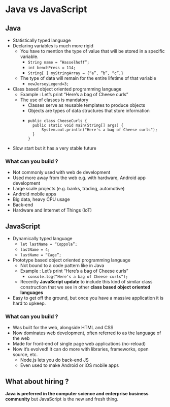 # Java vs JavaScript

## Java
- Statistically typed language
- Declaring variables is much more rigid 
  - You have to mention the type of value that will be stored in a  specific variable.
    - `String name = “Hasselhoff”;`
    - `int benchPress = 114;`
    - `String[ ] myStringArray = {“a”, ”b”, “c”,}`
  - The type of data will remain for the entire lifetime of that variable
    - `newJerseyLegend=3;`
- Class based object oriented programming language
  - Example : Let’s print “Here’s a bag of Cheese curls”
  - The use of classes is mandatory
    - Classes serve as reusable templates to produce objects
    - Objects are types of data structures that store information
    - ```
      public class CheeseCurls {
      	public static void main(String[] args) {
      		System.out.println("Here's a bag of Cheese curls");
      	}
      }
      ```
- Slow start but it has a very stable future

### What can you build ? 
- Not commonly used with web de development
- Used more away from the web e.g. with hardware, Android app development
- Large scale projects (e.g. banks, trading, automotive)
- Android mobile apps
- Big data, heavy CPU usage
- Back-end
- Hardware and Internet of Things (IoT)

## JavaScript
- Dynamically typed language
  - `let lastName = “Coppola”;`
  - `lastName = 4;`
  - `lastName = “Cage”;`
- Prototype based object oriented programming language
  - Not bound to a code pattern like in Java 
  - Example : Let’s print “Here’s a bag of Cheese curls”
    - `console.log(“Here’s a bag of Cheese curls”);`
  - Recently **JavaScript update** to include this kind of similar class construction that we see in other **class based object oriented languages**
- Easy to get off the ground, but once you have a massive application it is hard to upkeep.

### What can you build ? 
- Was built for the web, alongside HTML and CSS
- Now dominates web development, often referred to as the language of the web
- Made for front-end of single page web applications (no-reload)
- Now it’s evolved! It can do more with libraries, frameworks, open source, etc.
  - Node.js lets you do back-end JS
  - Even used to make Android or iOS mobile apps

## What about hiring ? 
**Java is preferred in the computer science and enterprise business community** but JavaScript is the new and fresh thing.
